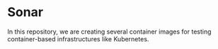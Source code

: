 # Sonar

In this repository, we are creating several container images for testing container-based infrastructures like Kubernetes.

